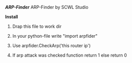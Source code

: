 ***ARP-Finder*** ARP-Finder by SCWL Studio

**Install**

1. Drap this file to work dir

2. In your python-file write "import arpfider"

3. Use arpfider.CheckArp('this router ip') 

4. If arp attack was checked function return 1 else return 0
